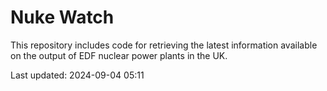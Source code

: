 # Nuke Watch

This repository includes code for retrieving the latest information available on the output of EDF nuclear power plants in the UK.

Last updated: 2024-09-04 05:11